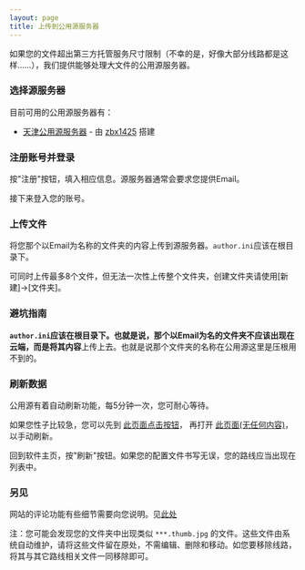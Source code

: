 ```yaml
---
layout: page
title: 上传到公用源服务器
---
```


如果您的文件超出第三方托管服务尺寸限制（不幸的是，好像大部分线路都是这样……），我们提供能够处理大文件的公用源服务器。

### 选择源服务器

目前可用的公用源服务器有：

* [天津公用源服务器](https://api.zbx1425.tk:8953/bcs-src) - 由 [zbx1425](https://zbx1425.tk) 搭建

### 注册账号并登录

按"注册"按钮，填入相应信息。源服务器通常会要求您提供Email。

接下来登入您的账号。

### 上传文件

将您那个以Email为名称的文件夹的内容上传到源服务器。`author.ini`应该在根目录下。

可同时上传最多8个文件，但无法一次性上传整个文件夹，创建文件夹请使用[新建]->[文件夹]。

### 避坑指南

**`author.ini`应该在根目录下。**也就是说，那个以Email为名的文件夹不应该出现在云端，而是将其**内容**上传上去。也就是说那个文件夹的名称在公用源这里是压根用不到的。

### 刷新数据

公用源有着自动刷新功能，每5分钟一次，您可耐心等待。

如果您性子比较急，您可以先到 [此页面点击按钮](https://api.zbx1425.tk:8953/bcs-src/metadata.php)， 再打开 [此页面(无任何内容)](https://api.zbx1425.tk:8953/bcs-index/responsemerger.php)，以手动刷新。

回到软件主页，按"刷新"按钮。如果您的配置文件书写无误，您的路线应当出现在列表中。

### 另见

网站的评论功能有些细节需要向您说明。见[此处](rssnotif.html)

注：您可能会发现您的文件夹中出现类似 `***.thumb.jpg` 的文件。这些文件由系统自动维护，请将这些文件留在原处，不需编辑、删除和移动。如您要移除线路，将其与其它路线相关文件一同移除即可。